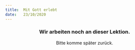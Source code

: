 ```yaml
---
title:  Mit Gott erlebt
date:   23/10/2020
---
```


### <center>Wir arbeiten noch an dieser Lektion.</center>
<center>Bitte komme später zurück.</center>